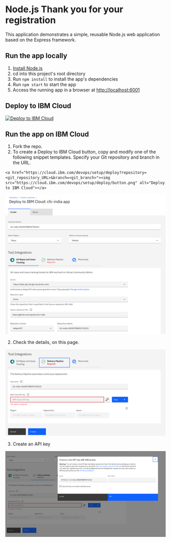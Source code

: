 # Node.js Thank you for your registration

This application demonstrates a simple, reusable Node.js web application based on the Express framework.

## Run the app locally

1. [Install Node.js][]
1. cd into this project's root directory
1. Run `npm install` to install the app's dependencies
1. Run `npm start` to start the app
1. Access the running app in a browser at <http://localhost:6001>

[Install Node.js]: https://nodejs.org/en/download/

## Deploy to IBM Cloud

<a href="https://cloud.ibm.com/devops/setup/deploy?repository=https://github.com/rapchic/cfc-india&branch=master"><img src="https://cloud.ibm.com/devops/setup/deploy/button.png" alt="Deploy to IBM Cloud"></a>

## Run the app on IBM Cloud

1. Fork the repo.
2. To create a Deploy to IBM Cloud button, copy and modify one of the following snippet templates. Specify your Git repository and branch in the URL.
```
<a href="https://cloud.ibm.com/devops/setup/deploy?repository=<git_repository_URL>&branch=<git_branch>"><img src="https://cloud.ibm.com/devops/setup/deploy/button.png" alt="Deploy to IBM Cloud"></a>
```
![toolchain](img/pic1.png)

2. Check the details, on this page.

![toolchain](img/pic2.png)

3. Create an API key

![toolchain](img/pic3.png)
